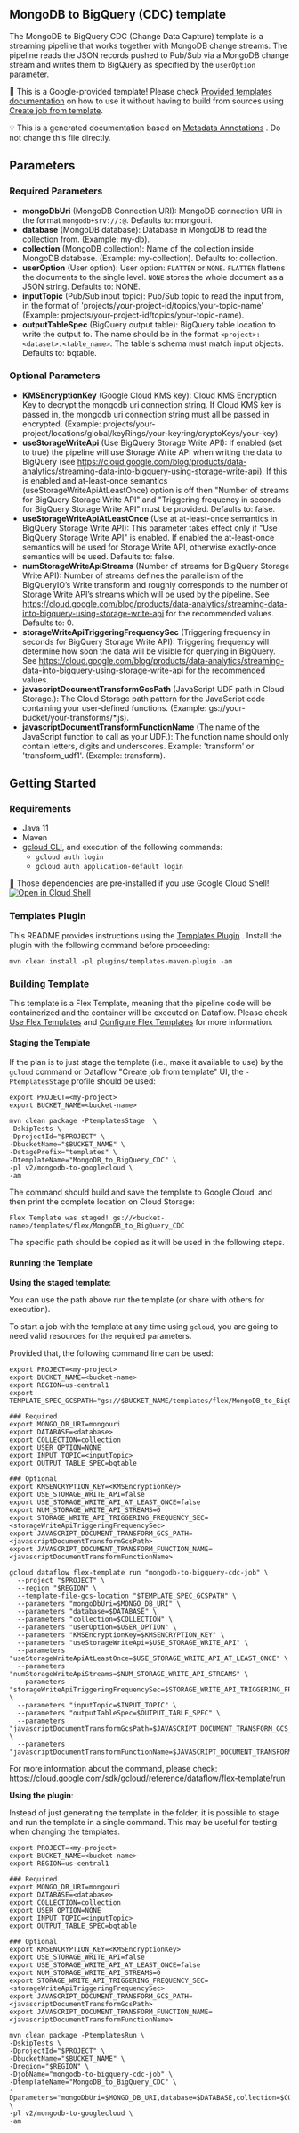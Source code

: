 
MongoDB to BigQuery (CDC) template
---
The MongoDB to BigQuery CDC (Change Data Capture) template is a streaming
pipeline that works together with MongoDB change streams. The pipeline reads the
JSON records pushed to Pub/Sub via a MongoDB change stream and writes them to
BigQuery as specified by the <code>userOption</code> parameter.


:memo: This is a Google-provided template! Please
check [Provided templates documentation](https://cloud.google.com/dataflow/docs/guides/templates/provided/mongodb-change-stream-to-bigquery)
on how to use it without having to build from sources using [Create job from template](https://console.cloud.google.com/dataflow/createjob?template=MongoDB_to_BigQuery_CDC).

:bulb: This is a generated documentation based
on [Metadata Annotations](https://github.com/GoogleCloudPlatform/DataflowTemplates#metadata-annotations)
. Do not change this file directly.

## Parameters

### Required Parameters

* **mongoDbUri** (MongoDB Connection URI): MongoDB connection URI in the format `mongodb+srv://:@`. Defaults to: mongouri.
* **database** (MongoDB database): Database in MongoDB to read the collection from. (Example: my-db).
* **collection** (MongoDB collection): Name of the collection inside MongoDB database. (Example: my-collection). Defaults to: collection.
* **userOption** (User option): User option: `FLATTEN` or `NONE`. `FLATTEN` flattens the documents to the single level. `NONE` stores the whole document as a JSON string. Defaults to: NONE.
* **inputTopic** (Pub/Sub input topic): Pub/Sub topic to read the input from, in the format of 'projects/your-project-id/topics/your-topic-name' (Example: projects/your-project-id/topics/your-topic-name).
* **outputTableSpec** (BigQuery output table): BigQuery table location to write the output to. The name should be in the format `<project>:<dataset>.<table_name>`. The table's schema must match input objects. Defaults to: bqtable.

### Optional Parameters

* **KMSEncryptionKey** (Google Cloud KMS key): Cloud KMS Encryption Key to decrypt the mongodb uri connection string. If Cloud KMS key is passed in, the mongodb uri connection string must all be passed in encrypted. (Example: projects/your-project/locations/global/keyRings/your-keyring/cryptoKeys/your-key).
* **useStorageWriteApi** (Use BigQuery Storage Write API): If enabled (set to true) the pipeline will use Storage Write API when writing the data to BigQuery (see https://cloud.google.com/blog/products/data-analytics/streaming-data-into-bigquery-using-storage-write-api). If this is enabled and at-least-once semantics (useStorageWriteApiAtLeastOnce) option is off then "Number of streams for BigQuery Storage Write API" and "Triggering frequency in seconds for BigQuery Storage Write API" must be provided. Defaults to: false.
* **useStorageWriteApiAtLeastOnce** (Use at at-least-once semantics in BigQuery Storage Write API): This parameter takes effect only if "Use BigQuery Storage Write API" is enabled. If enabled the at-least-once semantics will be used for Storage Write API, otherwise exactly-once semantics will be used. Defaults to: false.
* **numStorageWriteApiStreams** (Number of streams for BigQuery Storage Write API): Number of streams defines the parallelism of the BigQueryIO’s Write transform and roughly corresponds to the number of Storage Write API’s streams which will be used by the pipeline. See https://cloud.google.com/blog/products/data-analytics/streaming-data-into-bigquery-using-storage-write-api for the recommended values. Defaults to: 0.
* **storageWriteApiTriggeringFrequencySec** (Triggering frequency in seconds for BigQuery Storage Write API): Triggering frequency will determine how soon the data will be visible for querying in BigQuery. See https://cloud.google.com/blog/products/data-analytics/streaming-data-into-bigquery-using-storage-write-api for the recommended values.
* **javascriptDocumentTransformGcsPath** (JavaScript UDF path in Cloud Storage.): The Cloud Storage path pattern for the JavaScript code containing your user-defined functions. (Example: gs://your-bucket/your-transforms/*.js).
* **javascriptDocumentTransformFunctionName** (The name of the JavaScript function to call as your UDF.): The function name should only contain letters, digits and underscores. Example: 'transform' or 'transform_udf1'. (Example: transform).



## Getting Started

### Requirements

* Java 11
* Maven
* [gcloud CLI](https://cloud.google.com/sdk/gcloud), and execution of the
  following commands:
  * `gcloud auth login`
  * `gcloud auth application-default login`

:star2: Those dependencies are pre-installed if you use Google Cloud Shell!
[![Open in Cloud Shell](http://gstatic.com/cloudssh/images/open-btn.svg)](https://console.cloud.google.com/cloudshell/editor?cloudshell_git_repo=https%3A%2F%2Fgithub.com%2FGoogleCloudPlatform%2FDataflowTemplates.git&cloudshell_open_in_editor=v2/mongodb-to-googlecloud/src/main/java/com/google/cloud/teleport/v2/mongodb/templates/MongoDbToBigQueryCdc.java)

### Templates Plugin

This README provides instructions using
the [Templates Plugin](https://github.com/GoogleCloudPlatform/DataflowTemplates#templates-plugin)
. Install the plugin with the following command before proceeding:

```shell
mvn clean install -pl plugins/templates-maven-plugin -am
```

### Building Template

This template is a Flex Template, meaning that the pipeline code will be
containerized and the container will be executed on Dataflow. Please
check [Use Flex Templates](https://cloud.google.com/dataflow/docs/guides/templates/using-flex-templates)
and [Configure Flex Templates](https://cloud.google.com/dataflow/docs/guides/templates/configuring-flex-templates)
for more information.

#### Staging the Template

If the plan is to just stage the template (i.e., make it available to use) by
the `gcloud` command or Dataflow "Create job from template" UI,
the `-PtemplatesStage` profile should be used:

```shell
export PROJECT=<my-project>
export BUCKET_NAME=<bucket-name>

mvn clean package -PtemplatesStage  \
-DskipTests \
-DprojectId="$PROJECT" \
-DbucketName="$BUCKET_NAME" \
-DstagePrefix="templates" \
-DtemplateName="MongoDB_to_BigQuery_CDC" \
-pl v2/mongodb-to-googlecloud \
-am
```


The command should build and save the template to Google Cloud, and then print
the complete location on Cloud Storage:

```
Flex Template was staged! gs://<bucket-name>/templates/flex/MongoDB_to_BigQuery_CDC
```

The specific path should be copied as it will be used in the following steps.

#### Running the Template

**Using the staged template**:

You can use the path above run the template (or share with others for execution).

To start a job with the template at any time using `gcloud`, you are going to
need valid resources for the required parameters.

Provided that, the following command line can be used:

```shell
export PROJECT=<my-project>
export BUCKET_NAME=<bucket-name>
export REGION=us-central1
export TEMPLATE_SPEC_GCSPATH="gs://$BUCKET_NAME/templates/flex/MongoDB_to_BigQuery_CDC"

### Required
export MONGO_DB_URI=mongouri
export DATABASE=<database>
export COLLECTION=collection
export USER_OPTION=NONE
export INPUT_TOPIC=<inputTopic>
export OUTPUT_TABLE_SPEC=bqtable

### Optional
export KMSENCRYPTION_KEY=<KMSEncryptionKey>
export USE_STORAGE_WRITE_API=false
export USE_STORAGE_WRITE_API_AT_LEAST_ONCE=false
export NUM_STORAGE_WRITE_API_STREAMS=0
export STORAGE_WRITE_API_TRIGGERING_FREQUENCY_SEC=<storageWriteApiTriggeringFrequencySec>
export JAVASCRIPT_DOCUMENT_TRANSFORM_GCS_PATH=<javascriptDocumentTransformGcsPath>
export JAVASCRIPT_DOCUMENT_TRANSFORM_FUNCTION_NAME=<javascriptDocumentTransformFunctionName>

gcloud dataflow flex-template run "mongodb-to-bigquery-cdc-job" \
  --project "$PROJECT" \
  --region "$REGION" \
  --template-file-gcs-location "$TEMPLATE_SPEC_GCSPATH" \
  --parameters "mongoDbUri=$MONGO_DB_URI" \
  --parameters "database=$DATABASE" \
  --parameters "collection=$COLLECTION" \
  --parameters "userOption=$USER_OPTION" \
  --parameters "KMSEncryptionKey=$KMSENCRYPTION_KEY" \
  --parameters "useStorageWriteApi=$USE_STORAGE_WRITE_API" \
  --parameters "useStorageWriteApiAtLeastOnce=$USE_STORAGE_WRITE_API_AT_LEAST_ONCE" \
  --parameters "numStorageWriteApiStreams=$NUM_STORAGE_WRITE_API_STREAMS" \
  --parameters "storageWriteApiTriggeringFrequencySec=$STORAGE_WRITE_API_TRIGGERING_FREQUENCY_SEC" \
  --parameters "inputTopic=$INPUT_TOPIC" \
  --parameters "outputTableSpec=$OUTPUT_TABLE_SPEC" \
  --parameters "javascriptDocumentTransformGcsPath=$JAVASCRIPT_DOCUMENT_TRANSFORM_GCS_PATH" \
  --parameters "javascriptDocumentTransformFunctionName=$JAVASCRIPT_DOCUMENT_TRANSFORM_FUNCTION_NAME"
```

For more information about the command, please check:
https://cloud.google.com/sdk/gcloud/reference/dataflow/flex-template/run


**Using the plugin**:

Instead of just generating the template in the folder, it is possible to stage
and run the template in a single command. This may be useful for testing when
changing the templates.

```shell
export PROJECT=<my-project>
export BUCKET_NAME=<bucket-name>
export REGION=us-central1

### Required
export MONGO_DB_URI=mongouri
export DATABASE=<database>
export COLLECTION=collection
export USER_OPTION=NONE
export INPUT_TOPIC=<inputTopic>
export OUTPUT_TABLE_SPEC=bqtable

### Optional
export KMSENCRYPTION_KEY=<KMSEncryptionKey>
export USE_STORAGE_WRITE_API=false
export USE_STORAGE_WRITE_API_AT_LEAST_ONCE=false
export NUM_STORAGE_WRITE_API_STREAMS=0
export STORAGE_WRITE_API_TRIGGERING_FREQUENCY_SEC=<storageWriteApiTriggeringFrequencySec>
export JAVASCRIPT_DOCUMENT_TRANSFORM_GCS_PATH=<javascriptDocumentTransformGcsPath>
export JAVASCRIPT_DOCUMENT_TRANSFORM_FUNCTION_NAME=<javascriptDocumentTransformFunctionName>

mvn clean package -PtemplatesRun \
-DskipTests \
-DprojectId="$PROJECT" \
-DbucketName="$BUCKET_NAME" \
-Dregion="$REGION" \
-DjobName="mongodb-to-bigquery-cdc-job" \
-DtemplateName="MongoDB_to_BigQuery_CDC" \
-Dparameters="mongoDbUri=$MONGO_DB_URI,database=$DATABASE,collection=$COLLECTION,userOption=$USER_OPTION,KMSEncryptionKey=$KMSENCRYPTION_KEY,useStorageWriteApi=$USE_STORAGE_WRITE_API,useStorageWriteApiAtLeastOnce=$USE_STORAGE_WRITE_API_AT_LEAST_ONCE,numStorageWriteApiStreams=$NUM_STORAGE_WRITE_API_STREAMS,storageWriteApiTriggeringFrequencySec=$STORAGE_WRITE_API_TRIGGERING_FREQUENCY_SEC,inputTopic=$INPUT_TOPIC,outputTableSpec=$OUTPUT_TABLE_SPEC,javascriptDocumentTransformGcsPath=$JAVASCRIPT_DOCUMENT_TRANSFORM_GCS_PATH,javascriptDocumentTransformFunctionName=$JAVASCRIPT_DOCUMENT_TRANSFORM_FUNCTION_NAME" \
-pl v2/mongodb-to-googlecloud \
-am
```
